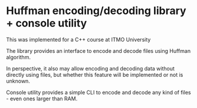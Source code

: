 # Huffman encoding/decoding library + console utility
This was implemented for a C++ course at ITMO University

The library provides an interface to encode and decode files using Huffman algorithm. 

In perspective, it also may allow encoding and decoding data without directly using files, but whether this feature will be implemented or not is unknown.

Console utility provides a simple CLI to encode and decode any kind of files - even ones larger than RAM. 
